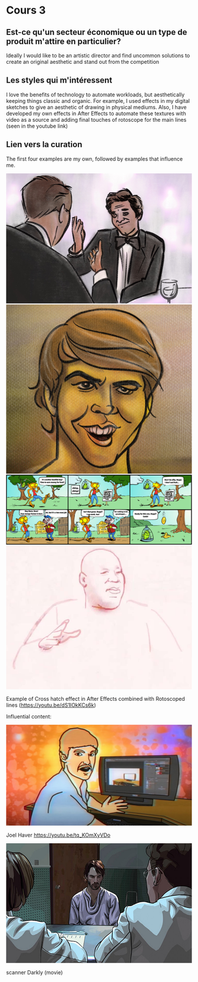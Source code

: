 # Cours 3
## Est-ce qu'un secteur économique ou un type de produit m'attire en particulier? 
Ideally I would like to be an artistic director and find uncommon solutions to create an original aesthetic and stand out from the competition 


## Les styles qui m'intéressent

I love the benefits of technology to automate workloads, but aesthetically keeping things classic and organic.  For example, I used effects in my digital sketches to give an aesthetic of drawing in physical mediums.  Also, I have developed my own effects in After Effects to automate these textures with video as a source and adding final touches of rotoscope for the main lines (seen in the youtube link)

## Lien vers la curation

The first four examples are my own, followed by examples that influence me. 

![image01](Images/columbo.jpg)
![image01](Images/andrew.jpg)
![image01](Images/Bohol.jpg)
![image01](Images/tony.jpg)

Example of Cross hatch effect in After Effects combined with Rotoscoped lines (https://youtu.be/dS1IOkKCs6k)

Influential content:

![image01](Images/joel.jpg)

Joel Haver https://youtu.be/tq_KOmXyVDo

![image01](Images/scanner.jpg)

scanner Darkly (movie)
